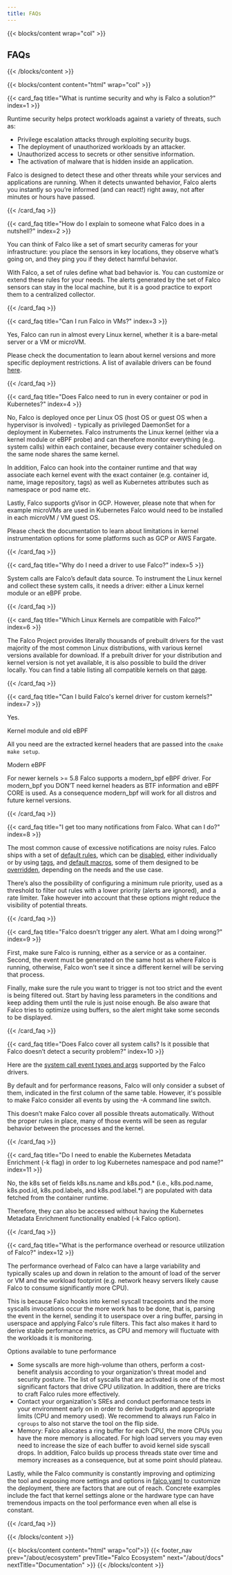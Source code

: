 ```yaml
---
title: FAQs
---
```


{{< blocks/content wrap="col" >}}
  ## FAQs
{{< /blocks/content >}}

{{< blocks/content content="html" wrap="col" >}}

<div class="grid-1 gap-3">

  {{< card_faq title="What is runtime security and why is Falco a solution?" index=1 >}}

  Runtime security helps protect workloads against a variety of threats, such as:

  - Privilege escalation attacks through exploiting security bugs.
  - The deployment of unauthorized workloads by an attacker.
  - Unauthorized access to secrets or other sensitive information.
  - The activation of malware that is hidden inside an application.

  Falco is designed to detect these and other threats while your services and applications are running. When it detects unwanted behavior, Falco alerts you instantly so you’re informed (and can react!) right away, not after minutes or hours have passed.


  {{< /card_faq >}}

  {{< card_faq title="How do I explain to someone what Falco does in a nutshell?" index=2 >}}

  You can think of Falco like a set of smart security cameras for your infrastructure: you place the sensors in key locations, they observe what’s going on, and they ping you if they detect harmful behavior. 

  With Falco, a set of rules define what bad behavior is. You can customize or extend these rules for your needs. The alerts generated by the set of Falco sensors can stay in the local machine, but it is a good practice to export them  to a centralized collector.


  {{< /card_faq >}}

  {{< card_faq title="Can I run Falco in VMs?" index=3 >}}

  Yes, Falco can run in almost every Linux kernel, whether it is a bare-metal server or a VM or microVM.

  Please check the documentation to learn about kernel versions and more specific deployment restrictions. A list of available drivers can be found [here](https://download.falco.org/driver/site/index.html).


  {{< /card_faq >}}

  {{< card_faq title="Does Falco need to run in every container or pod in Kubernetes?" index=4 >}}

  No, Falco is deployed once per Linux OS (host OS or guest OS when a hypervisor is involved) - typically as privileged DaemonSet for a deployment in Kubernetes. Falco instruments the Linux kernel (either via a kernel module or eBPF probe) and can therefore monitor everything (e.g. system calls) within each container, because every container scheduled on the same node shares the same kernel.

  In addition, Falco can hook into the container runtime and that way associate each kernel event with the exact container (e.g. container id, name, image repository, tags) as well as Kubernetes attributes such as namespace or pod name etc.

  Lastly, Falco supports gVisor in GCP. However, please note that when for example microVMs are used in Kubernetes Falco would need to be installed in each microVM / VM guest OS.

  Please check the documentation to learn about limitations in kernel instrumentation options for some platforms such as GCP or AWS Fargate.


  {{< /card_faq >}}

  {{< card_faq title="Why do I need a driver to use Falco?" index=5 >}}

  System calls are Falco’s default data source. To instrument the Linux kernel and collect these system calls, it needs a driver: either a Linux kernel module or an eBPF probe.

  {{< /card_faq >}}

  {{< card_faq title="Which Linux Kernels are compatible with Falco?" index=6 >}}

  The Falco Project provides literally thousands of prebuilt drivers for the vast majority of the most common Linux distributions, with various kernel versions available for download. If a prebuilt driver for your distribution and kernel version is not yet available, it is also possible to build the driver locally. You can find a table listing all compatible kernels on that [page](https://download.falco.org/driver/site/index.html).

  {{< /card_faq >}}


  {{< card_faq title="Can I build Falco's kernel driver for custom kernels?" index=7 >}}

  Yes.
  <p class="text-black-50 mb-0 mt-3">Kernel module and old eBPF</p>
  All you need are the extracted kernel headers that are passed into the <code>cmake make setup</code>. 

  <p class="text-black-50 mt-3">Modern eBPF</p>
  For newer kernels >= 5.8 Falco supports a modern_bpf eBPF driver. For modern_bpf you DON’T need kernel headers as BTF information and eBPF CORE is used. As a consequence modern_bpf will work for all distros and future kernel versions.


  {{< /card_faq >}}

  {{< card_faq title="I get too many notifications from Falco. What can I do?" index=8 >}}

  The most common cause of excessive notifications are noisy rules. Falco ships with a set of [default rules](https://falco.org/docs/rules/default-custom/), which can be [disabled](https://falco.org/docs/rules/controlling-rules/#disable-default-rules), either individually or by using [tags](https://falco.org/docs/rules/controlling-rules/#tags), and [default macros](https://falco.org/docs/reference/rules/default-macros/), some of them designed to be [overridden](https://falco.org/docs/reference/rules/macros-override/), depending on the needs and the use case.

  There’s also the possibility of configuring a minimum rule priority, used as a threshold to filter out rules with a lower priority (alerts are ignored), and a rate limiter. Take however into account that these options might reduce the visibility of potential threats.


  {{< /card_faq >}}

  {{< card_faq title="Falco doesn’t trigger any alert. What am I doing wrong?" index=9 >}}

  First, make sure Falco is running, either as a service or as a container. Second, the event must be generated on the same host as where Falco is running, otherwise, Falco won’t see it since a different kernel will be serving that process.

  Finally, make sure the rule you want to trigger is not too strict and the event is being filtered out. Start by having less parameters in the conditions and keep adding them until the rule is just noise enough. Be also aware that Falco tries to optimize using buffers, so the alert might take some seconds to be displayed.


  {{< /card_faq >}}

  {{< card_faq title="Does Falco cover all system calls? Is it possible that Falco doesn’t detect a security problem?" index=10 >}}

  Here are the [system call event types and args](https://falco.org/docs/reference/rules/supported-events/) supported by the Falco drivers.

  By default and for performance reasons, Falco will only consider a subset of them, indicated in the first column of the same table. However, it's possible to make Falco consider all events by using the -A command line switch.

  This doesn’t make Falco cover all possible threats automatically. Without the proper rules in place, many of those events will be seen as regular behavior between the processes and the kernel.


  {{< /card_faq >}}

  {{< card_faq title="Do I need to enable the Kubernetes Metadata Enrichment (-k flag) in order to log Kubernetes namespace and pod name?" index=11 >}}

  No, the k8s set of fields k8s.ns.name and k8s.pod.* (i.e., k8s.pod.name, k8s.pod.id, k8s.pod.labels, and k8s.pod.label.*) are populated with data fetched from the container runtime.

  Therefore, they can also be accessed without having the Kubernetes Metadata Enrichment functionality enabled (-k Falco option).


  {{< /card_faq >}}

  {{< card_faq title="What is the performance overhead or resource utilization of Falco?" index=12 >}}

  The performance overhead of Falco can have a large variability and typically scales up and down in relation to the amount of load of the server or VM and the workload footprint (e.g. network heavy servers likely cause Falco to consume significantly more CPU).

  This is because Falco hooks into kernel syscall tracepoints and the more syscalls invocations occur the more work has to be done, that is, parsing the event in the kernel, sending it to userspace over a ring buffer, parsing in userspace and applying Falco's rule filters. This fact also makes it hard to derive stable performance metrics, as CPU and memory will fluctuate with the workloads it is monitoring.

  <p class="text-50-black">Options available to tune performance</p>

  - Some syscalls are more high-volume than others, perform a cost-benefit analysis according to your organization's threat model and security posture. The list of syscalls that are activated is one of the most significant factors that drive CPU utilization. In addition, there are tricks to craft Falco rules more effectively.
  - Contact your organization's SREs and conduct performance tests in your environment early on in order to derive budgets and appropriate limits (CPU and memory used). We recommend to always run Falco in <code>cgroups</code> to also not starve the tool on the flip side.
  - Memory: Falco allocates a ring buffer for each CPU, the more CPUs you have the more memory is allocated. For high load servers you may even need to increase the size of each buffer to avoid kernel side syscall drops. In addition, Falco builds up process threads state over time and memory increases as a consequence, but at some point should plateau.

  Lastly, while the Falco community is constantly improving and optimizing the tool and exposing more settings and options in [falco.yaml](https://falco.org/docs/reference/daemon/config-options/) to customize the deployment, there are factors that are out of reach. Concrete examples include the fact that kernel settings alone or the hardware type can have tremendous impacts on the tool performance even when all else is constant.

  {{< /card_faq >}}

</div>

{{< /blocks/content >}}

<!-- TODO: uncomment this section when the redesign is ready -->
<!-- {{< blocks/content content="html" wrap="col">}}
{{< feedback >}}
{{< /blocks/content >}} -->

{{< blocks/content content="html" wrap="col">}}
{{< footer_nav 
  prev="/about/ecosystem"
  prevTitle="Falco Ecosystem"
  next="/about/docs" 
  nextTitle="Documentation" >}}
{{< /blocks/content >}}
